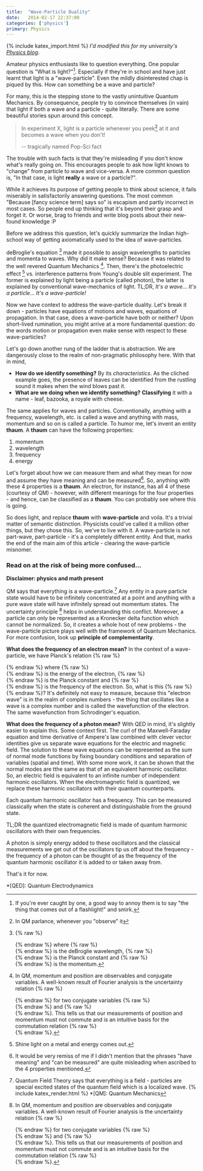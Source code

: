 ```yaml
---
title:  "Wave-Particle Duality"
date:   2014-02-17 22:37:00
categories: ['physics']
primary: Physics
---
```

{% include katex_import.html %} 
_I'd modified this for my university's [Physics blog](https://physociety.wordpress.com/2014/02/17/its-a-wave-its-a-particle-its-a-wave-particle/)_.

Amateur physics enthusiasts like to question everything. One popular question is "What is light?"[^1]. Especially if they're in school and have just learnt that light is a "wave-particle". Even the mildly disinterested chap is piqued by this. How can something be a wave and particle?

For many, this is the stepping stone to the vastly unintuitive Quantum Mechanics. By consequence, people try to convince themselves (in vain) that light if both a wave and a particle - quite literally. There are some beautiful stories spun around this concept. 

> In experiment X, light is a particle whenever you peek[^2] at it and becomes a wave when you don't!
>
>    -- tragically named Pop-Sci fact

The trouble with such facts is that they're misleading if you don't know what's really going on. This encourages people to ask how light knows to "change" from particle to wave and vice-versa. A more common question is, "In that case, is light **really** a wave or a particle?".

While it achieves its purpose of getting people to think about science, it fails miserably in satisfactorily answering questions. The most common "Because [fancy science term] says so" is escapism and partly incorrect in most cases. So people end up thinking that it's beyond their grasp and forget it. Or worse, brag to friends and write blog posts about their new-found knowledge :P

Before we address this question, let's quickly summarize the Indian high-school way of getting axiomatically used to the idea of wave-particles. 

deBroglie's equation [^3] made it possible to assign wavelengths to particles and momenta to waves. Why did it make sense? Because it was related to the well revered Quantum Mechanics [^4]. Then, there's the photoelectric effect [^5] vs. interference patterns from Young's double slit experiment. The former is explained by light being a particle (called photon), the latter is explained by conventional wave-mechanics of light. TL;DR, _It's a wave... It's a particle... It's a wave-particle!_

Now we have context to address the wave-particle duality. Let's break it down - particles have equations of motions and waves, equations of propagation. In that case, does a wave-particle have both or neither? Upon short-lived rumination, you might arrive at a more fundamental question: do the words motion or propagation even make sense with respect to these wave-particles?

Let's go down another rung of the ladder that is abstraction. We are dangerously close to the realm of non-pragmatic philosophy here. With that in mind, 

- **How do we identify something?** By its _characteristics_. As the cliched example goes, the presence of leaves can be identified from the rustling sound it makes when the wind blows past it. 
- **What are we doing when we identify something?** __Classifying__ it with a name - leaf, bazooka, a royale with cheese. 

The same applies for waves and particles. Conventionally, anything with a frequency, wavelength, etc. is called a wave and anything with mass, momentum and so on is called a particle. To humor me, let's invent an entity __thaum__. A __thaum__ can have the following properties:

1. momentum
2. wavelength
3. frequency
4. energy

Let's forget about how we can measure them and what they mean for now and assume they have meaning and can be measured[^6]. So, anything with these 4 properties is a __thaum__. An electron, for instance, has all 4 of these (courtesy of QM) - however, with different meanings for the four properties - and hence, can be classified as a __thaum__. You can probably see where this is going.

So does light, and replace __thaum__ with __wave-particle__ and voila. It's a trivial matter of semantic distinction. Physicists could've called it a million other things, but they chose this. So, we've to live with it. A wave-particle is not part-wave, part-particle - it's a completely different entity. And that, marks the end of the main aim of this article - clearing the wave-particle misnomer. 

### Read on at the risk of being more confused...
__Disclaimer: physics and math present__

QM says that everything is a wave-particle.[^7] Any entity in a pure particle state would have to be infinitely concentrated at a point and anything with a pure wave state will have infinitely spread out momentum states. The uncertainty principle [^4] helps in understanding this conflict. Moreover, a particle can only be represented as a Kronecker delta function which cannot be normalized. So, it creates a whole host of new problems - the wave-particle picture plays well with the framework of Quantum Mechanics. For more confusion, look up __principle of complementarity__.

**What does the frequency of an electron mean?** In the context of a wave-particle, we have Planck's relation {% raw %}<div class="equation" data-expr="E = hf"></div>{% endraw %} where {% raw %}<div class="equation" data-expr="E"></div>{% endraw %} is the energy of the electron, {% raw %}<div class="equation" data-expr="h"></div>{% endraw %} is the Planck constant and {% raw %}<div class="equation" data-expr="f"></div>{% endraw %} is the frequency of the electron. So, what is this {% raw %}<div class="equation" data-expr="f"></div>{% endraw %}? It's definitely not easy to measure, because this "electron wave" is in the realm of complex numbers - the thing that oscillates like a wave is a complex number and is called the wavefunction of the electron. The same wavefunction from Schrodinger's equation.

**What does the frequency of a photon mean?** With QED in mind, it's slightly easier to explain this. Some context first. The curl of the Maxwell-Faraday equation and time derivative of Ampere's law combined with clever vector identities give us separate wave equations for the electric and magnetic field. The solution to these wave equations can be represented as the sum of normal mode functions by fixing boundary conditions and separation of variables (spatial and time). With some more work, it can be shown that the normal modes are tthe same as that of an equivalent harmonic oscillator. So, an electric field is equivalent to an infinite number of independent harmonic oscillators. When the electromagnetic field is quantized, we replace these harmonic oscillators with their quantum counterparts.

Each quantum harmonic oscillator has a frequency. This can be measured classically when the state is coherent and distinguishable from the ground state. 

TL;DR the quantized electromagnetic field is made of quantum harmonic oscillators with their own frequencies. 

A photon is simply energy added to these oscillators and the classical measurements we get out of the oscillators tip us off about the frequency - the frequency of a photon can be thought of as the frequency of the quantum harmonic oscillator it is added to or taken away from.

That's it for now.

[^1]: If you're ever caught by one, a good way to annoy them is to say "the thing that comes out of a flashlight!" and smirk.

[^2]: In QM parlance, whenever you "observe" it

[^3]: {% raw %}<div class="equation" data-expr="\lambda = \frac{h}{p}"></div>{% endraw %} where {% raw %}<div class="equation" data-expr="\lambda"></div>{% endraw %} is the deBroglie wavelength, {% raw %}<div class="equation" data-expr="h"></div>{% endraw %} is the Planck constant and {% raw %}<div class="equation" data-expr="p"></div>{% endraw %} is the momentum. 

[^4]: In QM, momentum and position are observables and conjugate variables. A well-known result of Fourier analysis is the uncertainty relation {% raw %}<div class="equation" data-expr="\Delta x\Delta y\leq\frac{1}{2}"></div>{% endraw %} for two conjugate variables {% raw %}<div class="equation" data-expr="x"></div>{% endraw %} and {% raw %}<div class="equation" data-expr="y"></div>{% endraw %}. This tells us that our measurements of position and momentum must not commute and is an intuitive basis for the commutation relation {% raw %}<div class="equation" data-expr="[x,p]=\iota\hbar"></div>{% endraw %}.

[^5]: Shine light on a metal and energy comes out.

[^6]: It would be very remiss of me if I didn't mention that the phrases "have meaning" and "can be measured" are quite misleading when ascribed to the 4 properties mentioned.

[^7]: Quantum Field Theory says that everything is a field - particles are special excited states of the quantum field which is a localized wave. 
{% include katex_render.html %}
*[QM]: Quantum Mechanics

*[QED]: Quantum Electrodynamics
